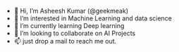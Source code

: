 - 👋 Hi, I’m Asheesh Kumar (@geekmeak)
- 👀 I’m interested in Machine Learning and data science
- 🌱 I’m currently learning Deep learning
- 💞️ I’m looking to collaborate on AI Projects
- 📫 just drop a mail to reach me out.

<!---
geekmeak/geekmeak is a ✨ special ✨ repository because its `README.md` (this file) appears on your GitHub profile.
You can click the Preview link to take a look at your changes.
--->
